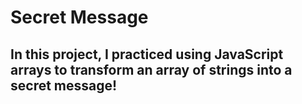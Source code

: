# Secret Message

## In this project, I practiced using JavaScript arrays to transform an array of strings into a secret message!
